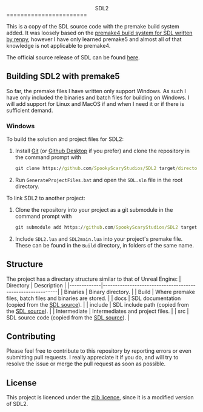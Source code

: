 <!-- Headings -->
<center> SDL2 </center>
=======================

This is a copy of the SDL source code with the premake build system added. It was loosely based on the
[premake4 build system for SDL written by renpy][1], however I have only learned premake5 and almost all
of that knowledge is not applicable to premake4.

The official source release of SDL can be found [here][2]. 

## Building SDL2 with premake5
So far, the premake files I have written only support Windows. As such I have only included the binaries and 
batch files for building on Windows. I will add support for Linux and MacOS if and when I need it or if there
is sufficient demand.
### Windows
To build the solution and project files for SDL2:

 1. Install [Git][3] (or [Github Desktop][4] if you prefer)
    and clone the repository in the command prompt with
    ```bat
    git clone https://github.com/SpookyScaryStudios/SDL2 target/directory
    ```
 2. Run `GenerateProjectFiles.bat` and open the `SDL.sln` file in the root directory.

To link SDL2 to another project:

 1. Clone the repository into your project as a git submodule in the command prompt with
    ```bat
    git submodule add https://github.com/SpookyScaryStudios/SDL2 target/directory
    ```
 2. Include `SDL2.lua` and `SDL2main.lua` into your project's premake file. These can be found in the `Build`
    directory, in folders of the same name.

## Structure
The project has a directary structure similar to that of Unreal Engine:
| Directory   | Description                                               |
|-------------|-----------------------------------------------------------|
| Binaries    | Binary directory.                                        |
| Build       | Where premake files, batch files and binaries are stored. |
| docs        | SDL documentation (copied from the [SDL source][2]).      |
| include     | SDL include path  (copied from the [SDL source][2]).      |
| Intermediate | Intermediates and project files.                           |
| src         | SDL source code   (copied from the [SDL source][2]).      |

## Contributing
Please feel free to contribute to this repository by reporting errors or even submitting pull requests. I
really appreciate it if you do, and will try to resolve the issue or merge the pull request as soon as
possible.

## License
This project is licenced under the [zlib licence][5], since it is a modified version of SDL2.


[1]: https://github.com/renpy/SDL2
[2]: https://www.libsdl.org/download-2.0.php
[3]: https://git-scm.com/downloads
[4]: https://desktop.github.com
[5]: https://www.zlib.net/zlib_license.html